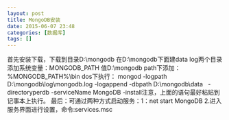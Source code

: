 ```yaml
---
layout: post
title: MongoDB安装
date: 2015-06-07 23:48
categories: [数据库]
tags: []
---
```

首先安装下载，下载到目录D:\mongodb
在D:\mongodb下面建data log两个目录
添加系统变量：MONGODB_PATH 值D:\mongodb
path下添加：%MONGODB_PATH%\bin
dos下执行：
mongod -logpath D:\mongodb\log\mongodb.log -logappend -dbpath D:\mongodb\data   -directoryperdb -serviceName MongoDB -install注意，上面的语句最好粘贴到记事本上执行。
最后：可通过两种方式启动服务：1：net start MongoDB
2.进入服务界面进行设置，命令:services.msc
